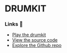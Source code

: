 # DRUMKIT

### Links 🔗
- [Play the drumkit](https://js-drumkit.rolandjlevy.repl.co/)
- [View the source code](https://repl.it/@RolandJLevy/js-drumkit)
- [Explore the Github repo](https://github.com/rolandjlevy/js-drumkit)